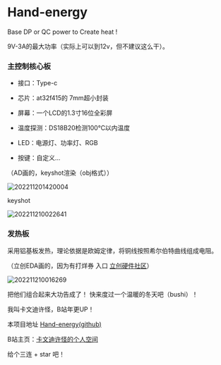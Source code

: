 # Hand-energy
Base DP or QC power to Create heat !

9V-3A的最大功率（实际上可以到12v，但不建议这么干）。



### 主控制核心板

- 接口：Type-c

- 芯片：at32f415的 7mm超小封装
- 屏幕：一个LCD的1.3寸16位全彩屏
- 温度探测：DS18B20检测100℃以内温度
- LED：电源灯、功率灯、RGB
- 按键：自定义...

（AD画的，keyshot渲染（obj格式））

![202211201420004](https://gitee.com/Swiper_witty/caven_img/raw/master/img/202301301428120.png)



keyshot

![202211210022641](https://gitee.com/Swiper_witty/caven_img/raw/master/img/202301301428698.png)



### 发热板

采用铝基板发热，理论依据是欧姆定律，将铜线按照希尔伯特曲线组成电阻。

（立创EDA画的，因为有打烊券 入口 [立创硬件社区](https://oshwhub.com/)）

![202211210016269](https://gitee.com/Swiper_witty/caven_img/raw/master/img/202301301428644.png)

把他们组合起来大功告成了！	快来度过一个温暖的冬天吧（bushi）！



我叫卡文迪许怪，B站年更UP！

本项目地址 [Hand-energy(github)](https://github.com/SwiperWitty/Hand-energy)

B站主页：[卡文迪许怪的个人空间](https://space.bilibili.com/102898291)

给个三连 + star 吧！

